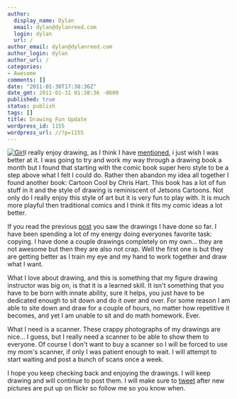 ```yaml
---
author:
  display_name: Dylan
  email: dylan@dylanreed.com
  login: dylan
  url: /
author_email: dylan@dylanreed.com
author_login: dylan
author_url: /
categories:
- Awesome
comments: []
date: "2011-01-30T17:38:36Z"
date_gmt: 2011-01-31 01:38:36 -0600
published: true
status: publish
tags: []
title: Drawing Fun Update
wordpress_id: 1155
wordpress_url: //?p=1155
---
```


[![][1]][2]I really enjoy drawing, as I think I have [mentioned][3], i just wish I was better at it. I was going to try and work my way through a drawing book a month but I found that starting with the comic book super hero style to be a step above what I felt I could do. Rather then abandon my idea all together I found another book: Cartoon Cool by Chris Hart. This book has a lot of fun stuff in it and the style of drawing is reminiscent of Jetsons Cartoons. Not only do I really enjoy this style of art but it is very fun to play with. It is much more playful then traditional comics and I think it fits my comic ideas a lot better.

   [1]: http://farm5.static.flickr.com/4136/5414064476_3fbeb285c0.jpg (Girl)
   [2]: http://farm6.static.flickr.com/5095/5402606995_c7dd8bf531.jpg
   [3]: /2010/11/23/drawing-is-hard/

If you read the previous [post][4] you saw the drawings I have done so far. I have been spending a lot of my energy doing everyones favorite task: copying. I have done a couple drawings completely on my own... they are not awesome but then they are also not crap. Well the first one is but they are getting better as I train my eye and my hand to work together and draw what I want.

   [4]: /2011/01/27/2011-so-far/

What I love about drawing, and this is something that my figure drawing instructor was big on, is that it is a learned skill. It isn't something that you have to be born with innate ability, sure it helps, you just have to be dedicated enough to sit down and do it over and over. For some reason I am able to site down and draw for a couple of hours, no matter how repetitive it becomes, and yet I am unable to sit and do math homework. Ever.

What I need is a scanner. These crappy photographs of my drawings are nice... I guess, but I really need a scanner to be able to show them to everyone. Of course I don't want to buy a scanner so I will be forced to use my mom's scanner, if only I was patient enough to wait. I will attempt to start waiting and post a bunch of scans once a week.

I hope you keep checking back and enjoying the drawings. I will keep drawing and will continue to post them. I will make sure to [tweet][5] after new pictures are put up on flickr so follow me so you know when.

   [5]: http://twitter.com/awesomeguy


